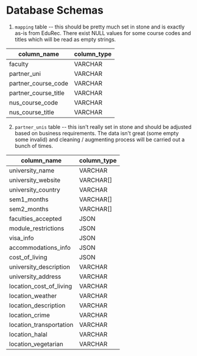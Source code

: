 #


# Database Schemas

1. `mapping` table -- this should be pretty much set in stone and is exactly as-is from EduRec. There exist NULL values for some course codes and titles which will be read as empty strings.

| column_name          | column_type |
|----------------------|-------------|
| faculty              | VARCHAR     |
| partner_uni          | VARCHAR     |
| partner_course_code  | VARCHAR     |
| partner_course_title | VARCHAR     |
| nus_course_code      | VARCHAR     |
| nus_course_title     | VARCHAR     |

2. `partner_unis` table -- this isn't really set in stone and should be adjusted based on business requirements. The data isn't great (some empty some invalid) and cleaning / augmenting process will be carried out a bunch of times.

| column_name              | column_type  |
|--------------------------|--------------|
| university_name          | VARCHAR      |
| university_website       | VARCHAR[]    |
| university_country       | VARCHAR      |
| sem1_months              | VARCHAR[]    |
| sem2_months              | VARCHAR[]    |
| faculties_accepted       | JSON         |
| module_restrictions      | JSON         |
| visa_info                | JSON         |
| accommodations_info      | JSON         |
| cost_of_living           | JSON         |
| university_description   | VARCHAR      |
| university_address       | VARCHAR      |
| location_cost_of_living  | VARCHAR      |
| location_weather         | VARCHAR      |
| location_description     | VARCHAR      |
| location_crime           | VARCHAR      |
| location_transportation  | VARCHAR      |
| location_halal           | VARCHAR      |
| location_vegetarian      | VARCHAR      |
